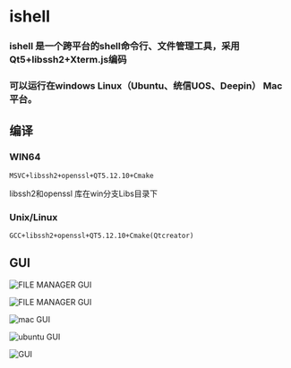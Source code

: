 # ishell

<h3>ishell 是一个跨平台的shell命令行、文件管理工具，采用Qt5+libssh2+Xterm.js编码</h3>
<h3>可以运行在windows Linux（Ubuntu、统信UOS、Deepin） Mac 平台。</h3>

## 编译

### WIN64

  ```
  MSVC+libssh2+openssl+QT5.12.10+Cmake
  ```
  libssh2和openssl 库在win分支Libs目录下

### Unix/Linux

  ```
  GCC+libssh2+openssl+QT5.12.10+Cmake(Qtcreator)
  ```

## GUI

  ![FILE MANAGER GUI](https://raw.githubusercontent.com/yz-java/ishell/dev/edit.png)

  ![FILE MANAGER GUI](https://raw.githubusercontent.com/yz-java/ishell/dev/gui-filemanager.png)

  ![mac GUI](https://raw.githubusercontent.com/yz-java/ishell/dev/gui-mac.png)

  ![ubuntu GUI](https://raw.githubusercontent.com/yz-java/ishell/dev/gui-ubuntu.png)

  ![GUI](https://raw.githubusercontent.com/yz-java/ishell/dev/gui.png)
